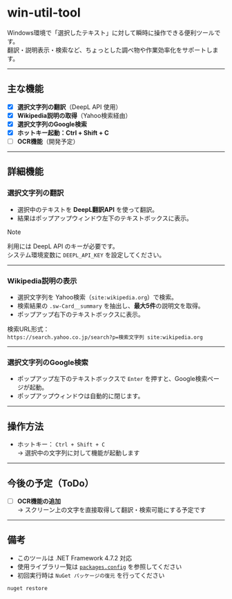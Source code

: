 # win-util-tool

Windows環境で「選択したテキスト」に対して瞬時に操作できる便利ツールです。  
翻訳・説明表示・検索など、ちょっとした調べ物や作業効率化をサポートします。

---

## 主な機能

- [x] **選択文字列の翻訳**（DeepL API 使用）
- [x] **Wikipedia説明の取得**（Yahoo検索経由）
- [x] **選択文字列のGoogle検索**
- [x] **ホットキー起動：Ctrl + Shift + C**
- [ ] **OCR機能**（開発予定）

---

## 詳細機能

### 選択文字列の翻訳

- 選択中のテキストを **DeepL翻訳API** を使って翻訳。
- 結果はポップアップウィンドウ左下のテキストボックスに表示。

> [!NOTE]
> 利用には DeepL API のキーが必要です。  
> システム環境変数に `DEEPL_API_KEY` を設定してください。

---

### Wikipedia説明の表示

- 選択文字列を Yahoo検索（`site:wikipedia.org`）で検索。
- 検索結果の `.sw-Card__summary` を抽出し、**最大5件**の説明文を取得。
- ポップアップ右下のテキストボックスに表示。

検索URL形式：  
`https://search.yahoo.co.jp/search?p=検索文字列 site:wikipedia.org`

---

### 選択文字列のGoogle検索

- ポップアップ左下のテキストボックスで `Enter` を押すと、Google検索ページが起動。
- ポップアップウィンドウは自動的に閉じます。

---

## 操作方法

- ホットキー： `Ctrl + Shift + C`  
  -> 選択中の文字列に対して機能が起動します

---

## 今後の予定（ToDo）

- [ ] **OCR機能の追加**  
  -> スクリーン上の文字を直接取得して翻訳・検索可能にする予定です

---

## 備考

- このツールは .NET Framework 4.7.2 対応  
- 使用ライブラリ一覧は [`packages.config`](./win-util-tool/packages.config) を参照してください
- 初回実行時は `NuGet パッケージの復元` を行ってください

```bash
nuget restore
